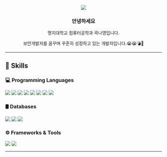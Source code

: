 <p align="center">
  <img src="https://capsule-render.vercel.app/api?type=rect&height=100&color=0171a9&text=짱쎈나의%20깃허브&section=header&reversal=true&descAlignY=100&descAlign=100&textBg=false&fontColor=feffd5&fontSize=50&animation=scaleIn" />
</p>

<h3 align="center">안녕하세요</h3>
<p align="center">명지대학교 컴퓨터공학과 곽나영입니다.</p>
<p align="center">보안개발자를 꿈꾸며 꾸준히 성장하고 있는 개발자입니다.😭😭💣🤯</p>

---

## 🔧 Skills

### 💻 Programming Languages
<p>
  <img src="https://img.shields.io/badge/Python-3776AB?style=flat&logo=Python&logoColor=white"/>
  <img src="https://img.shields.io/badge/C-00599C?style=flat&logo=C&logoColor=white"/>
  <img src="https://img.shields.io/badge/C++-00599C?style=flat&logo=C%2B%2B&logoColor=white"/>
  <img src="https://img.shields.io/badge/Java-007396?style=flat&logo=Java&logoColor=white"/>
  <img src="https://img.shields.io/badge/Flutter-02569B?style=flat&logo=Flutter&logoColor=white"/>
  <img src="https://img.shields.io/badge/JavaScript-F7DF1E?style=flat&logo=JavaScript&logoColor=black"/>
  <img src="https://img.shields.io/badge/HTML5-E34F26?style=flat&logo=HTML5&logoColor=white"/>
  <img src="https://img.shields.io/badge/CSS3-1572B6?style=flat&logo=CSS3&logoColor=white"/>
</p>

### 🛢️ Databases
<p>
  <img src="https://img.shields.io/badge/MySQL-4479A1?style=flat&logo=MySQL&logoColor=white"/>
  <img src="https://img.shields.io/badge/Firebase-FFCA28?style=flat&logo=Firebase&logoColor=black"/>
  <img src="https://img.shields.io/badge/Oracle-F80000?style=flat&logo=Oracle&logoColor=white"/>
</p>

### ⚙️ Frameworks & Tools
<p>
  <img src="https://img.shields.io/badge/Flask-000000?style=flat&logo=Flask&logoColor=white"/>
  <img src="https://img.shields.io/badge/Docker-2496ED?style=flat&logo=Docker&logoColor=white"/>
</p>

---




